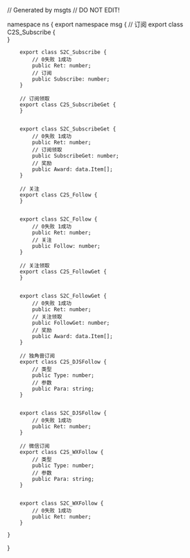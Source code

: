 // Generated by msgts
// DO NOT EDIT!

namespace ns {
	export namespace msg {
		// 订阅
		export class C2S_Subscribe {	
		}
		
		
		export class S2C_Subscribe {	
			// 0失败 1成功
			public Ret: number; 
			// 订阅
			public Subscribe: number; 
		}
		
		// 订阅领取
		export class C2S_SubscribeGet {	
		}
		
		
		export class S2C_SubscribeGet {	
			// 0失败 1成功
			public Ret: number; 
			// 订阅领取
			public SubscribeGet: number; 
			// 奖励
			public Award: data.Item[]; 
		}
		
		// 关注
		export class C2S_Follow {	
		}
		
		
		export class S2C_Follow {	
			// 0失败 1成功
			public Ret: number; 
			// 关注
			public Follow: number; 
		}
		
		// 关注领取
		export class C2S_FollowGet {	
		}
		
		
		export class S2C_FollowGet {	
			// 0失败 1成功
			public Ret: number; 
			// 关注领取
			public FollowGet: number; 
			// 奖励
			public Award: data.Item[]; 
		}
		
		// 独角兽订阅
		export class C2S_DJSFollow {	
			// 类型
			public Type: number; 
			// 参数
			public Para: string; 
		}
		
		
		export class S2C_DJSFollow {	
			// 0失败 1成功
			public Ret: number; 
		}
		
		// 微信订阅
		export class C2S_WXFollow {	
			// 类型
			public Type: number; 
			// 参数
			public Para: string; 
		}
		
		
		export class S2C_WXFollow {	
			// 0失败 1成功
			public Ret: number; 
		}
		
	}
}
